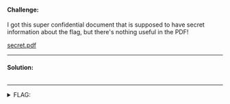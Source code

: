 #### Challenge:

I got this super confidential document that is supposed to have secret information about the flag, but there's nothing useful in the PDF!

[secret.pdf](./secret.pdf ":ignore")

---

#### Solution:

```bash
```

---

<details><summary>FLAG:</summary>

```
utflag{file_sandwich_artist}
```

</details>
<br/>

